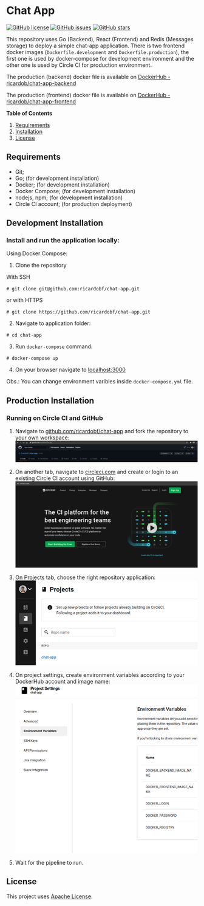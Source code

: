 # Chat App

[![GitHub license](https://img.shields.io/github/license/ricardobf/chat-app)](https://github.com/ricardobf/chat-app/blob/master/LICENSE)
[![GitHub issues](https://img.shields.io/github/issues/ricardobf/chat-app)](https://github.com/ricardobf/chat-app/issues)
[![GitHub stars](https://img.shields.io/github/stars/ricardobf/chat-app)](https://github.com/ricardobf/chat-app/stargazers)

This repository uses Go (Backend), React (Frontend) and Redis (Messages storage) to deploy a simple chat-app application.
There is two frontend docker images (`Dockerfile.development` and `Dockerfile.production`), the first one is used by docker-compose for development environment and the other one is used by Circle CI for production environment.

The production (backend) docker file is available on [DockerHub - ricardob/chat-app-backend](https://hub.docker.com/r/ricardob/chat-app-backend)

The production (frontend) docker file is available on [DockerHub - ricardob/chat-app-frontend](https://hub.docker.com/r/ricardob/chat-app-frontend)

**Table of Contents**

1. [Requirements](#requirements)
1. [Installation](#installation)
1. [License](#license)

## Requirements

- Git;
- Go; (for development installation)
- Docker; (for development installation)
- Docker Compose; (for development installation)
- nodejs, npm; (for development installation)
- Circle CI account; (for production deployment)

## Development Installation

### Install and run the application locally:

Using Docker Compose:

1. Clone the repository

With SSH
```shell
# git clone git@github.com:ricardobf/chat-app.git
```
or with HTTPS
```shell
# git clone https://github.com/ricardobf/chat-app.git
```

2. Navigate to application folder:
```shell
# cd chat-app
```

3. Run `docker-compose` command:
```shell
# docker-compose up
```

4. On your browser navigate to [localhost:3000](http://localhost:3000)

Obs.: You can change environment varibles inside `docker-compose.yml` file.

## Production Installation

### Running on Circle CI and GitHub

1. Navigate to [github.com/ricardobf/chat-app](https://www.github.com/ricardobf/chat-app) and fork the repository to your own workspace:
![github-fork](./images/github-fork.png)

2. On another tab, navigate to [circleci.com](https://www.circleci.com) and create or login to an existing Circle CI account using GitHub:
![circleci-1](./images/circleci-1.png)

3. On Projects tab, choose the right repository application:
![circleci-2](./images/circleci-2.png)

4. On project settings, create environment variables according to your DockerHub account and image name:
![circleci-envvar](./images/circleci-envvar.png)

4. Wait for the pipeline to run.


## License

This project uses [Apache License](https://github.com/ricardobf/chat-app/LICENSE).
